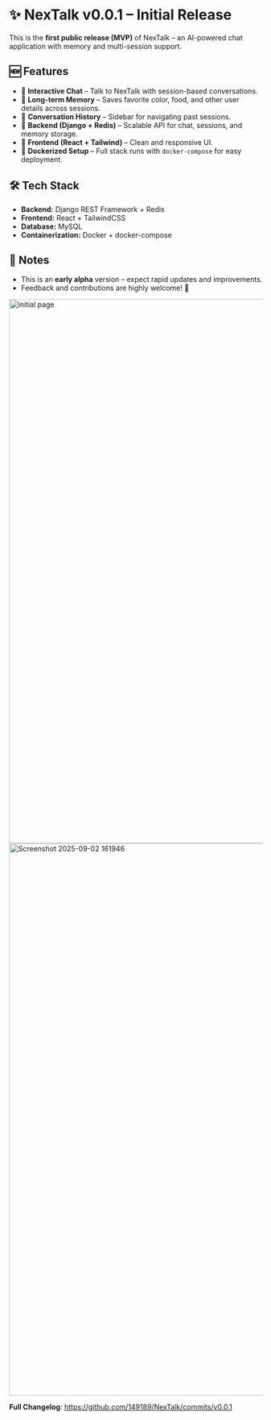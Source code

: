# ✨ NexTalk v0.0.1 – Initial Release

This is the **first public release (MVP)** of NexTalk – an AI-powered chat application with memory and multi-session support.

## 🆕 Features
- 🔹 **Interactive Chat** – Talk to NexTalk with session-based conversations.
- 🔹 **Long-term Memory** – Saves favorite color, food, and other user details across sessions.
- 🔹 **Conversation History** – Sidebar for navigating past sessions.
- 🔹 **Backend (Django + Redis)** – Scalable API for chat, sessions, and memory storage.
- 🔹 **Frontend (React + Tailwind)** – Clean and responsive UI.
- 🔹 **Dockerized Setup** – Full stack runs with `docker-compose` for easy deployment.

## 🛠️ Tech Stack
- **Backend:** Django REST Framework + Redis
- **Frontend:** React + TailwindCSS
- **Database:** MySQL
- **Containerization:** Docker + docker-compose

## 📌 Notes
- This is an **early alpha** version – expect rapid updates and improvements.
- Feedback and contributions are highly welcome! 🙌
<img width="1918" height="1081" alt="initial page" src="https://github.com/user-attachments/assets/6c3b0e51-9376-4ac2-8ebc-c8b2e2877074" />
<img width="1918" height="1097" alt="Screenshot 2025-09-02 161946" src="https://github.com/user-attachments/assets/e9b36099-a222-4775-a503-90b9666c8f5e" />


**Full Changelog**: https://github.com/149189/NexTalk/commits/v0.0.1
